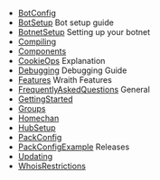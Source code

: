 * [BotConfig](http://wraith.botpack.net/wiki/BotConfig)
* [BotSetup](http://wraith.botpack.net/wiki/BotSetup) Bot setup guide
* [BotnetSetup](http://wraith.botpack.net/wiki/BotnetSetup) Setting up your botnet
* [Compiling](http://wraith.botpack.net/wiki/Compiling)
* [Components](http://wraith.botpack.net/wiki/Components)
* [CookieOps](http://wraith.botpack.net/wiki/CookieOps) Explanation
* [Debugging](http://wraith.botpack.net/wiki/Debugging) Debugging Guide
* [Features](http://github.com/wraith/wraith/blob/master/FEATURES.md) Wraith Features
* [FrequentlyAskedQuestions](http://wraith.botpack.net/wiki/FrequentlyAskedQuestions) General
* [GettingStarted](http://wraith.botpack.net/wiki/GettingStarted)
* [Groups](http://wraith.botpack.net/wiki/Groups)
* [Homechan](http://wraith.botpack.net/wiki/Homechan)
* [HubSetup](http://wraith.botpack.net/wiki/HubSetup)
* [PackConfig](http://wraith.botpack.net/wiki/PackConfig)
* [PackConfigExample](http://wraith.botpack.net/wiki/PackConfigExample) Releases
* [Updating](http://wraith.botpack.net/wiki/Updating)
* [WhoisRestrictions](http://wraith.botpack.net/wiki/WhoisRestrictions)
